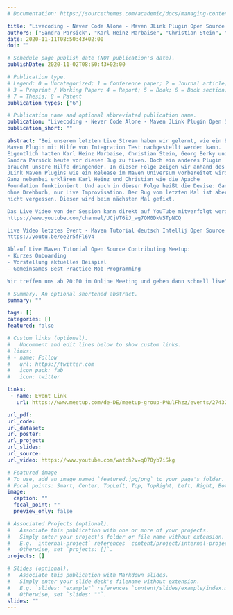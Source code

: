 ```yaml
---
# Documentation: https://sourcethemes.com/academic/docs/managing-content/

title: "Livecoding - Never Code Alone - Maven JLink Plugin Open Source Contributing"
authors: ["Sandra Parsick", "Karl Heinz Marbaise", "Christian Stein", "Georg Berky"]
date: 2020-11-11T08:50:43+02:00
doi: ""

# Schedule page publish date (NOT publication's date).
publishDate: 2020-11-02T08:50:43+02:00

# Publication type.
# Legend: 0 = Uncategorized; 1 = Conference paper; 2 = Journal article;
# 3 = Preprint / Working Paper; 4 = Report; 5 = Book; 6 = Book section;
# 7 = Thesis; 8 = Patent
publication_types: ["6"]

# Publication name and optional abbreviated publication name.
publication: "Livecoding - Never Code Alone - Maven JLink Plugin Open Source Contributing"
publication_short: ""

abstract: "Bei unserem letzten Live Stream haben wir gelernt, wie ein Bug in einem
Maven Plugin mit Hilfe von Integration Test nachgestellt werden kann.
Eigentlich hatten Karl Heinz Marbaise, Christian Stein, Georg Berky und
Sandra Parsick heute vor diesen Bug zu fixen. Doch ein anderes Plugin
braucht unsere Hilfe dringender. In dieser Folge zeigen wir anhand des
JLink Maven Plugins wie ein Release im Maven Universum vorbereitet wird.
Ganz nebenbei erklären Karl Heinz und Christian wie die Apache
Foundation funktioniert. Und auch in dieser Folge heißt die Devise: Ganz
ohne Drehbuch, nur Live Improvisation. Der Bug vom letzten Mal ist aber
nicht vergessen. Dieser wird beim nächsten Mal gefixt.

Das Live Video von der Session kann direkt auf YouTube mitverfolgt werden. Hier könnt ihr euch gerne mit Fragen über den Chat einbringen. Folgt dafür bitte dem Kanal
https://www.youtube.com/channel/UCjVT6iJ_wg7OM0DkV5TpNCQ

Live Video letztes Event - Maven Tutorial deutsch Intellij Open Source Contributing Code with me
https://youtu.be/oe2r5fFl6V4

Ablauf Live Maven Tutorial Open Source Contributing Meetup:
- Kurzes Onboarding
- Vorstellung aktuelles Beispiel
- Gemeinsames Best Practice Mob Programming

Wir treffen uns ab 20:00 im Online Meeting und gehen dann schnell live"

# Summary. An optional shortened abstract.
summary: ""

tags: []
categories: []
featured: false

# Custom links (optional).
#   Uncomment and edit lines below to show custom links.
# links:
# - name: Follow
#   url: https://twitter.com
#   icon_pack: fab
#   icon: twitter

links:
 - name: Event Link
   url: https://www.meetup.com/de-DE/meetup-group-PNulFhzz/events/274325093/

url_pdf:
url_code:
url_dataset:
url_poster:
url_project:
url_slides:
url_source:
url_video: https://www.youtube.com/watch?v=qO70yb7iSkg

# Featured image
# To use, add an image named `featured.jpg/png` to your page's folder.
# Focal points: Smart, Center, TopLeft, Top, TopRight, Left, Right, BottomLeft, Bottom, BottomRight.
image:
  caption: ""
  focal_point: ""
  preview_only: false

# Associated Projects (optional).
#   Associate this publication with one or more of your projects.
#   Simply enter your project's folder or file name without extension.
#   E.g. `internal-project` references `content/project/internal-project/index.md`.
#   Otherwise, set `projects: []`.
projects: []

# Slides (optional).
#   Associate this publication with Markdown slides.
#   Simply enter your slide deck's filename without extension.
#   E.g. `slides: "example"` references `content/slides/example/index.md`.
#   Otherwise, set `slides: ""`.
slides: ""
---
```

